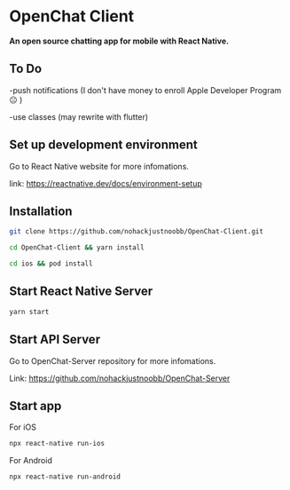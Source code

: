 # OpenChat Client

**An open source chatting app for mobile with React Native.**

## To Do

-push notifications (I don't have money to enroll Apple Developer Program 😐 )

-use classes (may rewrite with flutter)

## Set up development environment

Go to React Native website for more infomations.

link: https://reactnative.dev/docs/environment-setup

## Installation

```bash
git clone https://github.com/nohackjustnoobb/OpenChat-Client.git
```

```bash
cd OpenChat-Client && yarn install
```

```bash
cd ios && pod install
```

## Start React Native Server

```bash
yarn start
```

## Start API Server

Go to OpenChat-Server repository for more infomations.

Link: https://github.com/nohackjustnoobb/OpenChat-Server

## Start app

For iOS

```bash
npx react-native run-ios
```

For Android

```bash
npx react-native run-android
```
